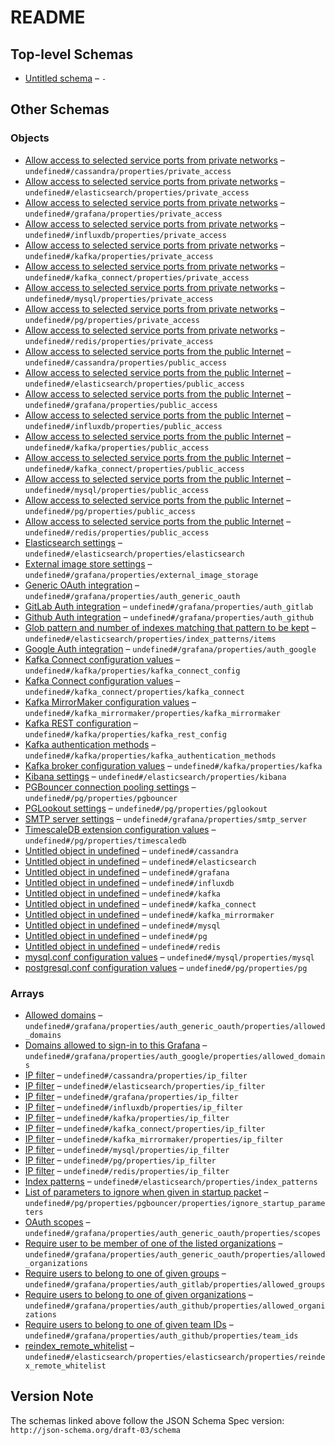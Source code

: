 # README

## Top-level Schemas

-   [Untitled schema](./service_user_config.md) – `-`

## Other Schemas

### Objects

-   [Allow access to selected service ports from private networks](./service_user_config-cassandra-properties-allow-access-to-selected-service-ports-from-private-networks.md) – `undefined#/cassandra/properties/private_access`
-   [Allow access to selected service ports from private networks](./service_user_config-elasticsearch-properties-allow-access-to-selected-service-ports-from-private-networks.md) – `undefined#/elasticsearch/properties/private_access`
-   [Allow access to selected service ports from private networks](./service_user_config-grafana-properties-allow-access-to-selected-service-ports-from-private-networks.md) – `undefined#/grafana/properties/private_access`
-   [Allow access to selected service ports from private networks](./service_user_config-influxdb-properties-allow-access-to-selected-service-ports-from-private-networks.md) – `undefined#/influxdb/properties/private_access`
-   [Allow access to selected service ports from private networks](./service_user_config-kafka-properties-allow-access-to-selected-service-ports-from-private-networks.md) – `undefined#/kafka/properties/private_access`
-   [Allow access to selected service ports from private networks](./service_user_config-kafka_connect-properties-allow-access-to-selected-service-ports-from-private-networks.md) – `undefined#/kafka_connect/properties/private_access`
-   [Allow access to selected service ports from private networks](./service_user_config-mysql-properties-allow-access-to-selected-service-ports-from-private-networks.md) – `undefined#/mysql/properties/private_access`
-   [Allow access to selected service ports from private networks](./service_user_config-pg-properties-allow-access-to-selected-service-ports-from-private-networks.md) – `undefined#/pg/properties/private_access`
-   [Allow access to selected service ports from private networks](./service_user_config-redis-properties-allow-access-to-selected-service-ports-from-private-networks.md) – `undefined#/redis/properties/private_access`
-   [Allow access to selected service ports from the public Internet](./service_user_config-cassandra-properties-allow-access-to-selected-service-ports-from-the-public-internet.md) – `undefined#/cassandra/properties/public_access`
-   [Allow access to selected service ports from the public Internet](./service_user_config-elasticsearch-properties-allow-access-to-selected-service-ports-from-the-public-internet.md) – `undefined#/elasticsearch/properties/public_access`
-   [Allow access to selected service ports from the public Internet](./service_user_config-grafana-properties-allow-access-to-selected-service-ports-from-the-public-internet.md) – `undefined#/grafana/properties/public_access`
-   [Allow access to selected service ports from the public Internet](./service_user_config-influxdb-properties-allow-access-to-selected-service-ports-from-the-public-internet.md) – `undefined#/influxdb/properties/public_access`
-   [Allow access to selected service ports from the public Internet](./service_user_config-kafka-properties-allow-access-to-selected-service-ports-from-the-public-internet.md) – `undefined#/kafka/properties/public_access`
-   [Allow access to selected service ports from the public Internet](./service_user_config-kafka_connect-properties-allow-access-to-selected-service-ports-from-the-public-internet.md) – `undefined#/kafka_connect/properties/public_access`
-   [Allow access to selected service ports from the public Internet](./service_user_config-mysql-properties-allow-access-to-selected-service-ports-from-the-public-internet.md) – `undefined#/mysql/properties/public_access`
-   [Allow access to selected service ports from the public Internet](./service_user_config-pg-properties-allow-access-to-selected-service-ports-from-the-public-internet.md) – `undefined#/pg/properties/public_access`
-   [Allow access to selected service ports from the public Internet](./service_user_config-redis-properties-allow-access-to-selected-service-ports-from-the-public-internet.md) – `undefined#/redis/properties/public_access`
-   [Elasticsearch settings](./service_user_config-elasticsearch-properties-elasticsearch-settings.md) – `undefined#/elasticsearch/properties/elasticsearch`
-   [External image store settings](./service_user_config-grafana-properties-external-image-store-settings.md) – `undefined#/grafana/properties/external_image_storage`
-   [Generic OAuth integration](./service_user_config-grafana-properties-generic-oauth-integration.md) – `undefined#/grafana/properties/auth_generic_oauth`
-   [GitLab Auth integration](./service_user_config-grafana-properties-gitlab-auth-integration.md) – `undefined#/grafana/properties/auth_gitlab`
-   [Github Auth integration](./service_user_config-grafana-properties-github-auth-integration.md) – `undefined#/grafana/properties/auth_github`
-   [Glob pattern and number of indexes matching that pattern to be kept](./service_user_config-elasticsearch-properties-index-patterns-glob-pattern-and-number-of-indexes-matching-that-pattern-to-be-kept.md "Allows you to create glob style patterns and set a max number of indexes matching this pattern you want to keep") – `undefined#/elasticsearch/properties/index_patterns/items`
-   [Google Auth integration](./service_user_config-grafana-properties-google-auth-integration.md) – `undefined#/grafana/properties/auth_google`
-   [Kafka Connect configuration values](./service_user_config-kafka-properties-kafka-connect-configuration-values.md) – `undefined#/kafka/properties/kafka_connect_config`
-   [Kafka Connect configuration values](./service_user_config-kafka_connect-properties-kafka-connect-configuration-values.md) – `undefined#/kafka_connect/properties/kafka_connect`
-   [Kafka MirrorMaker configuration values](./service_user_config-kafka_mirrormaker-properties-kafka-mirrormaker-configuration-values.md) – `undefined#/kafka_mirrormaker/properties/kafka_mirrormaker`
-   [Kafka REST configuration](./service_user_config-kafka-properties-kafka-rest-configuration.md) – `undefined#/kafka/properties/kafka_rest_config`
-   [Kafka authentication methods](./service_user_config-kafka-properties-kafka-authentication-methods.md) – `undefined#/kafka/properties/kafka_authentication_methods`
-   [Kafka broker configuration values](./service_user_config-kafka-properties-kafka-broker-configuration-values.md) – `undefined#/kafka/properties/kafka`
-   [Kibana settings](./service_user_config-elasticsearch-properties-kibana-settings.md) – `undefined#/elasticsearch/properties/kibana`
-   [PGBouncer connection pooling settings](./service_user_config-pg-properties-pgbouncer-connection-pooling-settings.md) – `undefined#/pg/properties/pgbouncer`
-   [PGLookout settings](./service_user_config-pg-properties-pglookout-settings.md) – `undefined#/pg/properties/pglookout`
-   [SMTP server settings](./service_user_config-grafana-properties-smtp-server-settings.md) – `undefined#/grafana/properties/smtp_server`
-   [TimescaleDB extension configuration values](./service_user_config-pg-properties-timescaledb-extension-configuration-values.md) – `undefined#/pg/properties/timescaledb`
-   [Untitled object in undefined](./service_user_config-cassandra.md) – `undefined#/cassandra`
-   [Untitled object in undefined](./service_user_config-elasticsearch.md) – `undefined#/elasticsearch`
-   [Untitled object in undefined](./service_user_config-grafana.md) – `undefined#/grafana`
-   [Untitled object in undefined](./service_user_config-influxdb.md) – `undefined#/influxdb`
-   [Untitled object in undefined](./service_user_config-kafka.md) – `undefined#/kafka`
-   [Untitled object in undefined](./service_user_config-kafka_connect.md) – `undefined#/kafka_connect`
-   [Untitled object in undefined](./service_user_config-kafka_mirrormaker.md) – `undefined#/kafka_mirrormaker`
-   [Untitled object in undefined](./service_user_config-mysql.md) – `undefined#/mysql`
-   [Untitled object in undefined](./service_user_config-pg.md) – `undefined#/pg`
-   [Untitled object in undefined](./service_user_config-redis.md) – `undefined#/redis`
-   [mysql.conf configuration values](./service_user_config-mysql-properties-mysqlconf-configuration-values.md) – `undefined#/mysql/properties/mysql`
-   [postgresql.conf configuration values](./service_user_config-pg-properties-postgresqlconf-configuration-values.md) – `undefined#/pg/properties/pg`

### Arrays

-   [Allowed domains](./service_user_config-grafana-properties-generic-oauth-integration-properties-allowed-domains.md) – `undefined#/grafana/properties/auth_generic_oauth/properties/allowed_domains`
-   [Domains allowed to sign-in to this Grafana](./service_user_config-grafana-properties-google-auth-integration-properties-domains-allowed-to-sign-in-to-this-grafana.md) – `undefined#/grafana/properties/auth_google/properties/allowed_domains`
-   [IP filter](./service_user_config-cassandra-properties-ip-filter.md "Allow incoming connections from CIDR address block, e") – `undefined#/cassandra/properties/ip_filter`
-   [IP filter](./service_user_config-elasticsearch-properties-ip-filter.md "Allow incoming connections from CIDR address block, e") – `undefined#/elasticsearch/properties/ip_filter`
-   [IP filter](./service_user_config-grafana-properties-ip-filter.md "Allow incoming connections from CIDR address block, e") – `undefined#/grafana/properties/ip_filter`
-   [IP filter](./service_user_config-influxdb-properties-ip-filter.md "Allow incoming connections from CIDR address block, e") – `undefined#/influxdb/properties/ip_filter`
-   [IP filter](./service_user_config-kafka-properties-ip-filter.md "Allow incoming connections from CIDR address block, e") – `undefined#/kafka/properties/ip_filter`
-   [IP filter](./service_user_config-kafka_connect-properties-ip-filter.md "Allow incoming connections from CIDR address block, e") – `undefined#/kafka_connect/properties/ip_filter`
-   [IP filter](./service_user_config-kafka_mirrormaker-properties-ip-filter.md "Allow incoming connections from CIDR address block, e") – `undefined#/kafka_mirrormaker/properties/ip_filter`
-   [IP filter](./service_user_config-mysql-properties-ip-filter.md "Allow incoming connections from CIDR address block, e") – `undefined#/mysql/properties/ip_filter`
-   [IP filter](./service_user_config-pg-properties-ip-filter.md "Allow incoming connections from CIDR address block, e") – `undefined#/pg/properties/ip_filter`
-   [IP filter](./service_user_config-redis-properties-ip-filter.md "Allow incoming connections from CIDR address block, e") – `undefined#/redis/properties/ip_filter`
-   [Index patterns](./service_user_config-elasticsearch-properties-index-patterns.md) – `undefined#/elasticsearch/properties/index_patterns`
-   [List of parameters to ignore when given in startup packet](./service_user_config-pg-properties-pgbouncer-connection-pooling-settings-properties-list-of-parameters-to-ignore-when-given-in-startup-packet.md) – `undefined#/pg/properties/pgbouncer/properties/ignore_startup_parameters`
-   [OAuth scopes](./service_user_config-grafana-properties-generic-oauth-integration-properties-oauth-scopes.md) – `undefined#/grafana/properties/auth_generic_oauth/properties/scopes`
-   [Require user to be member of one of the listed organizations](./service_user_config-grafana-properties-generic-oauth-integration-properties-require-user-to-be-member-of-one-of-the-listed-organizations.md) – `undefined#/grafana/properties/auth_generic_oauth/properties/allowed_organizations`
-   [Require users to belong to one of given groups](./service_user_config-grafana-properties-gitlab-auth-integration-properties-require-users-to-belong-to-one-of-given-groups.md) – `undefined#/grafana/properties/auth_gitlab/properties/allowed_groups`
-   [Require users to belong to one of given organizations](./service_user_config-grafana-properties-github-auth-integration-properties-require-users-to-belong-to-one-of-given-organizations.md) – `undefined#/grafana/properties/auth_github/properties/allowed_organizations`
-   [Require users to belong to one of given team IDs](./service_user_config-grafana-properties-github-auth-integration-properties-require-users-to-belong-to-one-of-given-team-ids.md) – `undefined#/grafana/properties/auth_github/properties/team_ids`
-   [reindex_remote_whitelist](./service_user_config-elasticsearch-properties-elasticsearch-settings-properties-reindex_remote_whitelist.md "Whitelisted addresses for reindexing") – `undefined#/elasticsearch/properties/elasticsearch/properties/reindex_remote_whitelist`

## Version Note

The schemas linked above follow the JSON Schema Spec version: `http://json-schema.org/draft-03/schema`
